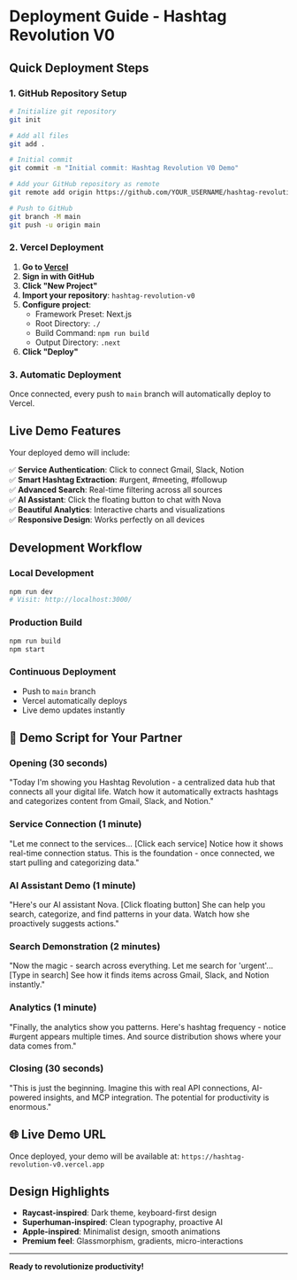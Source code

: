 # Deployment Guide - Hashtag Revolution V0

## Quick Deployment Steps

### 1. **GitHub Repository Setup**

```bash
# Initialize git repository
git init

# Add all files
git add .

# Initial commit
git commit -m "Initial commit: Hashtag Revolution V0 Demo"

# Add your GitHub repository as remote
git remote add origin https://github.com/YOUR_USERNAME/hashtag-revolution-v0.git

# Push to GitHub
git branch -M main
git push -u origin main
```

### 2. **Vercel Deployment**

1. **Go to [Vercel](https://vercel.com)**
2. **Sign in with GitHub**
3. **Click "New Project"**
4. **Import your repository**: `hashtag-revolution-v0`
5. **Configure project**:
   - Framework Preset: Next.js
   - Root Directory: `./`
   - Build Command: `npm run build`
   - Output Directory: `.next`
6. **Click "Deploy"**

### 3. **Automatic Deployment**

Once connected, every push to `main` branch will automatically deploy to Vercel.

## Live Demo Features

Your deployed demo will include:

✅ **Service Authentication**: Click to connect Gmail, Slack, Notion  
✅ **Smart Hashtag Extraction**: #urgent, #meeting, #followup  
✅ **Advanced Search**: Real-time filtering across all sources  
✅ **AI Assistant**: Click the floating button to chat with Nova  
✅ **Beautiful Analytics**: Interactive charts and visualizations  
✅ **Responsive Design**: Works perfectly on all devices  

## Development Workflow

### Local Development
```bash
npm run dev
# Visit: http://localhost:3000/
```

### Production Build
```bash
npm run build
npm start
```

### Continuous Deployment
- Push to `main` branch
- Vercel automatically deploys
- Live demo updates instantly

## 📱 Demo Script for Your Partner

### Opening (30 seconds)
"Today I'm showing you Hashtag Revolution - a centralized data hub that connects all your digital life. Watch how it automatically extracts hashtags and categorizes content from Gmail, Slack, and Notion."

### Service Connection (1 minute)
"Let me connect to the services... [Click each service] Notice how it shows real-time connection status. This is the foundation - once connected, we start pulling and categorizing data."

### AI Assistant Demo (1 minute)
"Here's our AI assistant Nova. [Click floating button] She can help you search, categorize, and find patterns in your data. Watch how she proactively suggests actions."

### Search Demonstration (2 minutes)
"Now the magic - search across everything. Let me search for 'urgent'... [Type in search] See how it finds items across Gmail, Slack, and Notion instantly."

### Analytics (1 minute)
"Finally, the analytics show you patterns. Here's hashtag frequency - notice #urgent appears multiple times. And source distribution shows where your data comes from."

### Closing (30 seconds)
"This is just the beginning. Imagine this with real API connections, AI-powered insights, and MCP integration. The potential for productivity is enormous."

## 🌐 Live Demo URL

Once deployed, your demo will be available at:
`https://hashtag-revolution-v0.vercel.app`

## Design Highlights

- **Raycast-inspired**: Dark theme, keyboard-first design
- **Superhuman-inspired**: Clean typography, proactive AI
- **Apple-inspired**: Minimalist design, smooth animations
- **Premium feel**: Glassmorphism, gradients, micro-interactions

---

**Ready to revolutionize productivity!** 